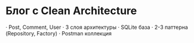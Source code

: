 # Блог с Clean Architecture
· Post, Comment, User
· 3 слоя архитектуры
· SQLite база
· 2-3 паттерна (Repository, Factory)
· Postman коллекция